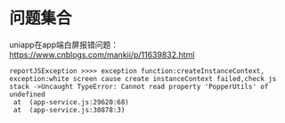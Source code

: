 # 问题集合

uniapp在app端白屏报错问题：https://www.cnblogs.com/mankii/p/11639832.html

```
reportJSException >>>> exception function:createInstanceContext, exception:white screen cause create instanceContext failed,check js stack ->Uncaught TypeError: Cannot read property 'PopperUtils' of undefined
 at  (app-service.js:29620:68)
 at  (app-service.js:30878:3)
```

